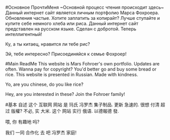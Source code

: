 #Основное ПрочтиМеня
~Основной процесс чтения происходит здесь~
Данный интернет сайт является личным портфолио Марса Фохроера. Обновления частые.
Хотите заплатить за копирайт? Лучше ступайте и купите себе немного хлеба или риса.
Данный интернет сайт представлен на русском языке. Сделан с добротой.
Теперь интеллигентный!

Ку, а ты китаец, нравится ли тебе рис?

Эй, тебе интересно? Присоединяйся к семье Фохроер!

#Main ReadMe
This website is Mars Fohroer's own portfolio. Updates are often. 
Wanna pay for copyright? You'd better go and buy some bread or rice.
This website is presented in Russian. Made with kindness.

Yo, are you chinese, do you like rice?

Hey, are you interested in these? Join the Fohroer family!

#基本 自述
这个 互联网 网站 是 玛氏 冯罗杰 集子制品. 更新 急速的.
很想 付清 超过 版權? 不必, 实 大米.
这个 网站 实行 俄语. 以德報德 發.

喂, 你 有趣地 吗?

我们 一同 合作化 去 吧 冯罗杰 家庭!